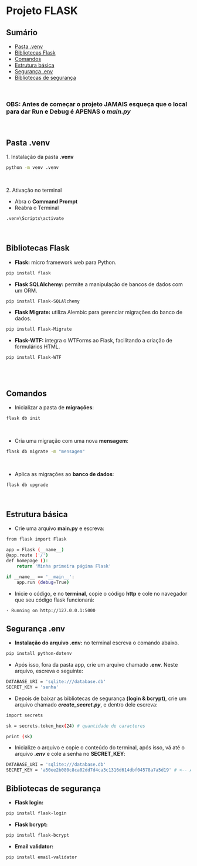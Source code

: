 # Projeto FLASK


## Sumário

- [Pasta .venv](#pasta-.venv)
- [Bibliotecas Flask](#bibliotecas-flask)
- [Comandos](#comandos)
- [Estrutura básica](#estrutura-básica)
- [Segurança .env](#segurança-env)
- [Bibliotecas de segurança](#bibliotecas-de-segurança)

<br>

### **OBS:** Antes de começar o projeto **JAMAIS** esqueça que o local para dar Run e Debug é **APENAS** o ***main.py***

<br>

## Pasta **.venv**

<p>1. Instalação da pasta <b>.venv</b></p>

```bash
python -m venv .venv
```

<br>

<p>2. Ativação no terminal</p>

- Abra o **Command Prompt**
- Reabra o Terminal

```bash
.venv\Scripts\activate
```

<br>

## Bibliotecas Flask

- **Flask:** micro framework web para Python.
```bash
pip install flask
```

- **Flask SQLAlchemy:** permite a manipulação de bancos de dados com um ORM.
```bash
pip install Flask-SQLAlchemy
```

- **Flask Migrate:** utiliza Alembic para gerenciar migrações do banco de dados.

```bash
pip install Flask-Migrate
```

- **Flask-WTF:** integra o WTForms ao Flask, facilitando a criação de formulários HTML.

```bash 
pip install Flask-WTF
```

<br>


<br>

## Comandos

- Inicializar a pasta de **migrações**:

```bash
flask db init
```

<br>

- Cria uma migração com uma nova **mensagem**:
```bash
flask db migrate -m "mensagem"
```

<br>

- Aplica as migrações ao **banco de dados**:

```bash
flask db upgrade
```

<br>

## Estrutura básica

- Crie uma arquivo **main.py** e escreva:

```bash
from flask import Flask

app = Flask (__name__)
@app.route ('/')
def homepage ():
    return 'Minha primeira página Flask'

if __name__ == '__main__':
    app.run (debug=True)

```

- Inicie o código, e no **terminal**, copie o código **http** e cole no navegador que seu código flask funcionará:
```bash
- Running on http://127.0.0.1:5000
```

## Segurança **.env**

- **Instalação do arquivo .env:** no terminal escreva o comando abaixo.

```bash
pip install python-dotenv
```

- Após isso, fora da pasta app, crie um arquivo chamado **.env**. Neste arquivo, escreva o seguinte:

```bash
DATABASE_URI = 'sqlite:///database.db'
SECRET_KEY = 'senha'
```

- Depois de baixar as bibliotecas de segurança **(login & bcrypt)**, crie um arquivo chamado ***create_secret.py***, e dentro dele escreva:

```bash
import secrets

sk = secrets.token_hex(24) # quantidade de caracteres

print (sk)
```

- Inicialize o arquivo e copie o conteúdo do terminal, após isso, vá até o arquivo  ***.env*** e cole a senha no **SECRET_KEY**:

```bash
DATABASE_URI = 'sqlite:///database.db'
SECRET_KEY = 'a50ee2b080c8ca02dd7d4ca3c1316d614dbf04578a7a5d19' # <-- Aqui
```

## Bibliotecas de segurança                                                                                                                                         

- **Flask login:** 

```bash
pip install flask-login
```

- **Flask bcrypt:** 

```bash
pip install flask-bcrypt
```

- **Email validator:** 

```bash
pip install email-validator
```

